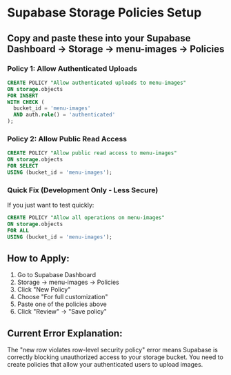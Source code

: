 # Supabase Storage Policies Setup

## Copy and paste these into your Supabase Dashboard → Storage → menu-images → Policies

### Policy 1: Allow Authenticated Uploads

```sql
CREATE POLICY "Allow authenticated uploads to menu-images"
ON storage.objects
FOR INSERT
WITH CHECK (
  bucket_id = 'menu-images'
  AND auth.role() = 'authenticated'
);
```

### Policy 2: Allow Public Read Access

```sql
CREATE POLICY "Allow public read access to menu-images"
ON storage.objects
FOR SELECT
USING (bucket_id = 'menu-images');
```

### Quick Fix (Development Only - Less Secure)

If you just want to test quickly:

```sql
CREATE POLICY "Allow all operations on menu-images"
ON storage.objects
FOR ALL
USING (bucket_id = 'menu-images');
```

## How to Apply:

1. Go to Supabase Dashboard
2. Storage → menu-images → Policies
3. Click "New Policy"
4. Choose "For full customization"
5. Paste one of the policies above
6. Click "Review" → "Save policy"

## Current Error Explanation:

The "new row violates row-level security policy" error means Supabase is correctly blocking unauthorized access to your storage bucket. You need to create policies that allow your authenticated users to upload images.
